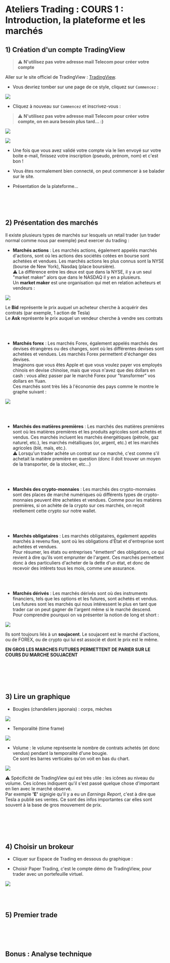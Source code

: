 # Ateliers Trading : COURS 1 : Introduction, la plateforme et les marchés

## 1) **Création d'un compte TradingView**

> :warning: **N'utilisez pas votre adresse mail Telecom pour créer votre compte**

Aller sur le site officiel de TradingView : <a href="https://fr.tradingview.com/">TradingView</a>.

- Vous devriez tomber sur une page de ce style, cliquez sur `Commencez` : 

![](./Screenshots/1.png)

- Cliquez à nouveau sur `Commencez` et inscrivez-vous :

> :warning: **N'utilisez pas votre adresse mail Telecom pour créer votre compte, on en aura besoin plus tard... :)**
 
![](./Screenshots/2.png)

![](./Screenshots/3.png)


- Une fois que vous avez validé votre compte via le lien envoyé sur votre boite e-mail, finissez votre inscription (pseudo, prénom, nom) et c'est bon !


- Vous êtes normalement bien connecté, on peut commencer à se balader sur le site.

- Présentation de la plateforme...

<br/>
<br/>
<br/>

## 2) **Présentation des marchés**

Il existe plusieurs types de marchés sur lesquels un retail trader (un trader normal comme nous par exemple) peut exercer du trading :

- **Marchés actions** : Les marchés actions, également appelés marchés d'actions, sont où les actions des sociétés cotées en bourse sont achetées et vendues. Les marchés actions les plus connus sont la NYSE (bourse de New York), Nasdaq (place boursière).  
:warning: La différence entre les deux est que dans la NYSE, il y a un seul "market maker" alors que dans le NASDAQ il y en a plusieurs.  
Un **market maker** est une organisation qui met en relation acheteurs et vendeurs :

![](./Screenshots/8.png)

Le **Bid** représente le prix auquel un acheteur cherche à acquérir des contrats (par exemple, 1 action de Tesla)  
Le **Ask** représente le prix auquel un vendeur cherche à vendre ses contrats

<br/>
<br/>


- **Marchés forex** : Les marchés Forex, également appelés marchés des devises étrangères ou des changes, sont où les différentes devises sont achetées et vendues. Les marchés Forex permettent d'échanger des devises.  
Imaginons que vous êtes Apple et que vous voulez payer vos employés chinois en devise chinoise, mais que vous n'avez que des dollars en cash : vous allez passer par le marché Forex pour "transformer" vos dollars en Yuan.  
Ces marchés sont très liés à l'économie des pays comme le montre le graphe suivant :


![](./Screenshots/9.png)

<br/>
<br/>

- **Marchés des matières premières** : Les marchés des matières premières sont où les matières premières et les produits agricoles sont achetés et vendus. Ces marchés incluent les marchés énergétiques (pétrole, gaz naturel, etc.), les marchés métalliques (or, argent, etc.) et les marchés agricoles (blé, maïs, etc.).  
:warning: Lorsqu'un trader achète un contrat sur ce marché, c'est comme s'il achetait la matière première en question (donc il doit trouver un moyen de la transporter, de la stocker, etc...)

<br/>
<br/>

- **Marchés des crypto-monnaies** : Les marchés des crypto-monnaies sont des places de marché numériques où différents types de crypto-monnaies peuvent être achetées et vendues. Comme pour les matières premières, si on achète de la crypto sur ces marchés, on reçoit réellement cette crypto sur notre wallet.

<br/>
<br/>

- **Marchés obligataires** : Les marchés obligataires, également appelés marchés à revenu fixe, sont où les obligations d'État et d'entreprise sont achetées et vendues.  
Pour résumer, les états ou entreprises "émettent" des obligations, ce qui revient à dire qu'ils vont emprunter de l'argent. Ces marchés permettent donc à des particuliers d'acheter de la dette d'un état, et donc de recevoir des intêrets tous les mois, comme une assurance.

<br/>
<br/>

- **Marchés dérivés** : Les marchés dérivés sont où des instruments financiers, tels que les options et les futures, sont achetés et vendus.  
Les futures sont les marchés qui nous intéressent le plus en tant que trader car on peut gagner de l'argent même si le marché descend.  
Pour comprendre pourquoi on va présenter la notion de long et short :
 
![](./Screenshots/10.jpg)

Ils sont toujours liés à un **soujacent**. Le soujacent est le marché d'actions, ou de FOREX, ou de crypto qui lui est associé et dont le prix est le même.

**EN GROS LES MARCHES FUTURES PERMETTENT DE PARIER SUR LE COURS DU MARCHE SOUJACENT**

<br/>
<br/>
<br/>
<br/>

## 3) **Lire un graphique**

- Bougies (chandeliers japonais) : corps, mèches

![](./Screenshots/5.png)

- Temporalité (time frame)

![](./Screenshots/6.png)

- Volume : le volume représente le nombre de contrats achetés (et donc vendus) pendant la temporalité d'une bougie.  
Ce sont les barres verticales qu'on voit en bas du chart.

![](./Screenshots/11.png)

:warning: Spécificité de TradingView qui est très utile : les icônes au niveau du volume. Ces icônes indiquent qu'il s'est passé quelque chose d'important en lien avec le marché observé.  
Par exemple **'E'** signigie qu'il y a eu un *Earnings Report*, c'est à dire que Tesla a publié ses ventes. Ce sont des infos importantes car elles sont souvent à la base de gros mouvement de prix.

<br/>
<br/>
<br/>
<br/>

## 4) **Choisir un brokeur**

- Cliquer sur Espace de Trading en dessous du graphique :

- Choisir Paper Trading, c'est le compte démo de TradingView, pour trader avec un portefeuille virtuel.

![](./Screenshots/7.png)

<br/>
<br/>

## **5) Premier trade**

<br/>
<br/>
<br/>

## **Bonus : Analyse technique**
